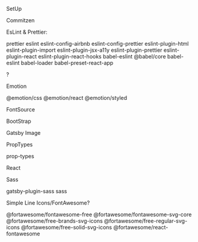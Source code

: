 SetUp

Commitzen

EsLint & Prettier:

prettier eslint eslint-config-airbnb eslint-config-prettier eslint-plugin-html eslint-plugin-import eslint-plugin-jsx-a11y eslint-plugin-prettier eslint-plugin-react eslint-plugin-react-hooks babel-eslint @babel/core babel-eslint babel-loader babel-preset-react-app

?

Emotion

@emotion/css @emotion/react @emotion/styled

FontSource

BootStrap

Gatsby Image

PropTypes

prop-types

React

Sass

gatsby-plugin-sass sass

Simple Line Icons/FontAwesome?

@fortawesome/fontawesome-free @fortawesome/fontawesome-svg-core @fortawesome/free-brands-svg-icons @fortawesome/free-regular-svg-icons @fortawesome/free-solid-svg-icons @fortawesome/react-fontawesome
